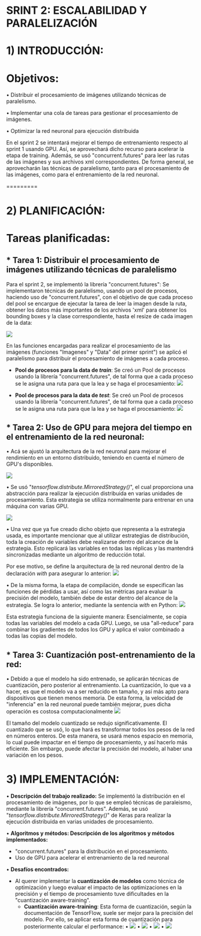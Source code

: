 # SRINT 2: ESCALABILIDAD Y PARALELIZACIÓN
# 1) INTRODUCCIÓN:
# Objetivos:
• Distribuir el procesamiento de imágenes utilizando técnicas de paralelismo.

• Implementar una cola de tareas para gestionar el procesamiento de imágenes.

• Optimizar la red neuronal para ejecución distribuida

En el sprint 2 se intentará mejorar el tiempo de entrenamiento respecto al sprint 1 usando GPU. Así, se aprovechará dicho recurso para acelerar la etapa de training. Además, se usó "concurrent.futures" para leer las rutas de las imágenes y sus archivos xml correspondientes.
De forma general, se aprovecharán las técnicas de paralelismo, tanto para el procesamiento de las imágenes, como para el entrenamiento de la red neuronal.

=========

# 2) PLANIFICACIÓN:
# Tareas planificadas:
## * Tarea 1: Distribuir el procesamiento de imágenes utilizando técnicas de paralelismo
  Para el sprint 2, se implementó la librería "concurrent.futures": Se implementaron técnicas de paralelismo, usando un pool de procesos, haciendo uso de 
  "concurrent.futures", con el objetivo de que cada proceso del pool se encargue de ejecutar la tarea de leer la imagen desde la ruta, obtener los datos más 
  importantes de los archivos 'xml' para obtener los bounding boxes y la clase correspondiente, hasta el resize de cada imagen de la data:
  
  ![](https://github.com/DianaLlamoca/Proyecto-ObjectDetection/blob/main/SPRINT2/IM%C3%81GENES/cfu.PNG)

  En las funciones encargadas para realizar el procesamiento de las imágenes (funciones "Imagenes" y "Data" del primer sprint") se aplicó el paralelismo para 
  distribuir el procesamiento de imágenes a cada proceso.

  * **Pool de procesos para la data de *train***: Se creó un Pool de procesos usando la librería "concurrent.futures", de tal forma que a cada proceso se le asigna 
    una ruta para que la lea y se haga el procesamiento:
    ![](https://github.com/DianaLlamoca/Proyecto-ObjectDetection/blob/main/SPRINT2/IM%C3%81GENES/p1.PNG)

  * **Pool de procesos para la data de *test***: Se creó un Pool de procesos usando la librería "concurrent.futures", de tal forma que a cada proceso se le asigna 
    una ruta para que la lea y se haga el procesamiento:
    ![](https://github.com/DianaLlamoca/Proyecto-ObjectDetection/blob/main/SPRINT2/IM%C3%81GENES/p_.PNG)
    
  
  
## * Tarea 2: Uso de GPU para mejora del tiempo en el entrenamiento de la red neuronal:
• Acá se ajustó la arquitectura de la red neuronal para mejorar el rendimiento en un entorno distribuido, teniendo en cuenta el número de GPU's disponibles.

![](https://github.com/DianaLlamoca/Proyecto-ObjectDetection/blob/main/SPRINT2/IM%C3%81GENES/GPU1.PNG)

• Se usó "*tensorflow.distribute.MirroredStrategy()*", el cual proporciona una abstracción para realizar la ejecución distribuida en varias unidades de procesamiento.
Esta estrategia se utiliza normalmente para entrenar en una máquina con varias GPU.

![](https://github.com/DianaLlamoca/Proyecto-ObjectDetection/blob/main/SPRINT2/IM%C3%81GENES/GPU2.PNG)

• Una vez que ya fue creado dicho objeto que representa a la estrategia usada, es importante mencionar que al utilizar estrategias de distribución, toda la creación de variables debe realizarse dentro del alcance de la estrategia. Esto replicará las variables en todas las réplicas y las mantendrá sincronizadas mediante un algoritmo de reducción total.

Por ese motivo, se define la arquitectura de la red neuronal dentro de la declaración *with* para asegurar lo anterior:
![](https://github.com/DianaLlamoca/Proyecto-ObjectDetection/blob/main/SPRINT2/IM%C3%81GENES/GPU3.PNG)

• De la misma forma, la etapa de compilación, donde se especifican las funciones de pérdidas a usar, así como las métricas para evaluar la precisión del modelo, también debe de estar dentro del alcance de la estrategia. Se logra lo anterior, mediante la sentencia *with* en Python:
![](https://github.com/DianaLlamoca/Proyecto-ObjectDetection/blob/main/SPRINT2/IM%C3%81GENES/GPU4.PNG)

Esta estrategia funciona de la siguiente manera: Esencialmente, se copia todas las variables del modelo a cada GPU. Luego, se usa "all-reduce" para combinar los gradientes de todos los GPU y aplica el valor combinado a todas las copias del modelo.

## * Tarea 3: Cuantización post-entrenamiento de la red:
• Debido a que el modelo ha sido entrenado, se aplicarán técnicas de cuantización, pero posterior al entrenamiento.
  La cuantización, lo que va a hacer, es que el modelo va a ser reducido en tamaño, y así más apto para dispositivos que tienen menos memoria.
  De esta forma, la velocidad de "inferencia" en la red neuronal puede también mejorar, pues dicha operación es costosa computacionalmente
  ![](https://github.com/DianaLlamoca/Proyecto-ObjectDetection/blob/main/SPRINT2/IM%C3%81GENES/cuantizado_mod.PNG)
 
  El tamaño del modelo cuantizado se redujo significativamente. El cuantizado que se usó, lo que hará es transformar todos los pesos de la red en números enteros. 
  De esta manera, se usará menos espacio en memoria, lo cual puede impactar en el tiempo de procesamiento, y así hacerlo más eficiente. Sin embargo, puede afectar 
  la precisión del modelo, al haber una variación en los pesos. 

# 3) IMPLEMENTACIÓN:
• **Descripción del trabajo realizado:** Se implementó la distribución en el procesamiento de imágenes, por lo que se empleó técnicas de paraleismo, mediante la 
librería "concurrent.futures". Además, se usó "*tensorflow.distribute.MirroredStrategy()*" de Keras para realizar la ejecución distribuida en varias unidades de procesamiento.

• **Algoritmos y métodos: Descripción de los algoritmos y métodos implementados:** 
 - "concurrent.futures" para la distribución en el procesamiento.
 - Uso de GPU para acelerar el entrenamiento de la red neuronal

• **Desafíos encontrados:**
 - Al querer implementar la **cuantización de modelos** como técnica de optimización y luego evaluar el impacto de las optimizaciones en la precisión y el tiempo 
   de procesamiento tuve dificultades en la "cuantización aware-training".
   - **Cuantización aware-training**: Esta forma de cuantización, según la documentación de TensorFlow, suele ser mejor para la precisión del modelo. Por ello, se 
     aplicar esta forma de cuantización para posteriormente calcular el performance:
     • ![](https://github.com/DianaLlamoca/Proyecto-ObjectDetection/blob/main/SPRINT2/IM%C3%81GENES/at1.PNG)
     • ![](https://github.com/DianaLlamoca/Proyecto-ObjectDetection/blob/main/SPRINT2/IM%C3%81GENES/at2.PNG)
     • ![](https://github.com/DianaLlamoca/Proyecto-ObjectDetection/blob/main/SPRINT2/IM%C3%81GENES/at3.PNG)
     • ![](https://github.com/DianaLlamoca/Proyecto-ObjectDetection/blob/main/SPRINT2/IM%C3%81GENES/at4.png)
